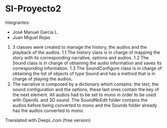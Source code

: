 # SI-Proyecto2

Integrantes:
- José Manuel García L.
- Juan Miguel Rojas

1. 3 classes were created to manage the history, the audios and the playback of the audios.
1.1 The history class is in charge of mapping the story with its corresponding narrative, options and audios. 
1.2 The Sound class is in charge of obtaining the audio information and saves its corresponding information.
1.3 The SoundConfigure class is in charge of obtaining the list of objects of type Sound and has a method that is in charge of playing the audios.
2. The narrative is composed by a dictionary which contains: the text, the sound configuration and the options, these last ones contain the key of the next element.
All audios had to be set to mono in order to be used with OpenAL and 3D sound. The SoundNoEdit folder contains the audios before being converted to mono and the Sounds folder already has the audios converted to mono.

Translated with DeepL.com (free version)
